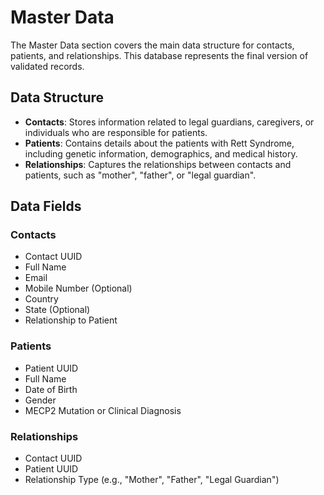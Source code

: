 # Master Data

The Master Data section covers the main data structure for contacts, patients, and relationships. This database represents the final version of validated records.

## Data Structure
- **Contacts**: Stores information related to legal guardians, caregivers, or individuals who are responsible for patients.
- **Patients**: Contains details about the patients with Rett Syndrome, including genetic information, demographics, and medical history.
- **Relationships**: Captures the relationships between contacts and patients, such as "mother", "father", or "legal guardian".

## Data Fields
### Contacts
- Contact UUID
- Full Name
- Email
- Mobile Number (Optional)
- Country
- State (Optional)
- Relationship to Patient

### Patients
- Patient UUID
- Full Name
- Date of Birth
- Gender
- MECP2 Mutation or Clinical Diagnosis

### Relationships
- Contact UUID
- Patient UUID
- Relationship Type (e.g., "Mother", "Father", "Legal Guardian")
